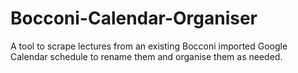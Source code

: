 # Bocconi-Calendar-Organiser
A tool to scrape lectures from an existing Bocconi imported Google Calendar schedule to rename them and organise them as needed.
